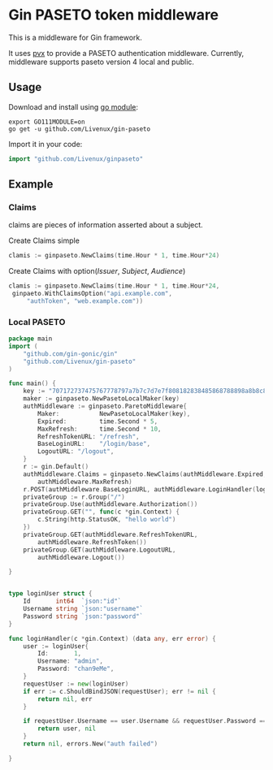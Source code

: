 # Gin PASETO token middleware

This is a middleware for Gin framework.

It uses [pvx](https://github.com/vk-rv/pvx) to provide a PASETO authentication middleware. 
Currently, middleware supports paseto version 4 local and public.


## Usage

Download and install using [go module](https://blog.golang.org/using-go-modules):
``` shell
export GO111MODULE=on
go get -u github.com/Livenux/gin-paseto
```

Import it in your code:

```go
import "github.com/Livenux/ginpaseto"
```


## Example
### Claims
claims are pieces of information asserted about a subject.

Create Claims simple
```go
clamis := ginpaseto.NewClaims(time.Hour * 1, time.Hour*24)

```
Create Claims with option(_Issuer_, _Subject_, _Audience_)

```go
clamis := ginpaseto.NewClaims(time.Hour * 1, time.Hour*24,
 ginpaeto.WithClaimsOption("api.example.com", 
	 "authToken", "web.example.com"))
```

### Local PASETO
```go
package main
import (
	"github.com/gin-gonic/gin"
	"github.com/Livenux/gin-paseto"
)

func main() {
	key := "707172737475767778797a7b7c7d7e7f808182838485868788898a8b8c8d8e8f"
	maker := ginpaseto.NewPasetoLocalMaker(key)
	authMiddleware := ginpaseto.ParetoMiddleware{
		Maker:           NewPasetoLocalMaker(key),
		Expired:         time.Second * 5,
		MaxRefresh:      time.Second * 10,
		RefreshTokenURL: "/refresh",
		BaseLoginURL:    "/login/base",
		LogoutURL: "/logout",
	}
	r := gin.Default()
	authMiddleware.Claims = ginpaseto.NewClaims(authMiddleware.Expired,
		authMiddleware.MaxRefresh)
	r.POST(authMiddleware.BaseLoginURL, authMiddleware.LoginHandler(loginHandler))
	privateGroup := r.Group("/")
	privateGroup.Use(authMiddleware.Authorization())
	privateGroup.GET("", func(c *gin.Context) {
		c.String(http.StatusOK, "hello world")
	})
	privateGroup.GET(authMiddleware.RefreshTokenURL, 
		authMiddleware.RefreshToken())
	privateGroup.GET(authMiddleware.LogoutURL,
		authMiddleware.Logout())

}


type loginUser struct {
	Id       int64  `json:"id"`
	Username string `json:"username"`
	Password string `json:"password"`
}

func loginHandler(c *gin.Context) (data any, err error) {
	user := loginUser{
		Id:       1,
		Username: "admin",
		Password: "chan9eMe",
	}
	requestUser := new(loginUser)
	if err := c.ShouldBindJSON(requestUser); err != nil {
		return nil, err
	}

	if requestUser.Username == user.Username && requestUser.Password == user.Password {
		return user, nil
	}
	return nil, errors.New("auth failed")

}
```